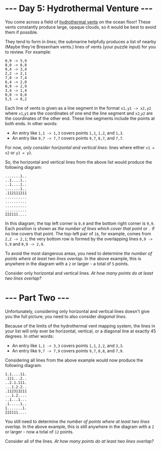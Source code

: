 ﻿# --- Day 5: Hydrothermal Venture ---

You come across a field of [hydrothermal vents](https://en.wikipedia.org/wiki/Hydrothermal_vent) on the ocean floor! These vents constantly produce large, opaque clouds, so it would be best to avoid them if possible.

They tend to form in *lines*; the submarine helpfully produces a list of nearby (Maybe they're Bresenham vents.) lines of vents (your puzzle input) for you to review. For example:


```
0,9 -> 5,9
8,0 -> 0,8
9,4 -> 3,4
2,2 -> 2,1
7,0 -> 7,4
6,4 -> 2,0
0,9 -> 2,9
3,4 -> 1,4
0,0 -> 8,8
5,5 -> 8,2
```


Each line of vents is given as a line segment in the format ```x1,y1 -> x2,y2``` where ```x1```,```y1``` are the coordinates of one end the line segment and ```x2```,```y2``` are the coordinates of the other end. These line segments include the points at both ends. In other words:


* An entry like ```1,1 -> 1,3``` covers points ```1,1```, ```1,2```, and ```1,3```.
* An entry like ```9,7 -> 7,7``` covers points ```9,7```, ```8,7```, and ```7,7```.


For now, *only consider horizontal and vertical lines*: lines where either ```x1 = x2``` or ```y1 = y2```.

So, the horizontal and vertical lines from the above list would produce the following diagram:


```
.......1..
..1....1..
..1....1..
.......1..
.112111211
..........
..........
..........
..........
222111....
```


In this diagram, the top left corner is ```0,0``` and the bottom right corner is ```9,9```. Each position is shown as *the number of lines which cover that point* or ```.``` if no line covers that point. The top-left pair of ```1```s, for example, comes from ```2,2 -> 2,1```; the very bottom row is formed by the overlapping lines ```0,9 -> 5,9``` and ```0,9 -> 2,9```.

To avoid the most dangerous areas, you need to determine *the number of points where at least two lines overlap*. In the above example, this is anywhere in the diagram with a ```2``` or larger - a total of ```5``` points.

Consider only horizontal and vertical lines. *At how many points do at least two lines overlap?*

# --- Part Two ---

Unfortunately, considering only horizontal and vertical lines doesn't give you the full picture; you need to also consider *diagonal lines*.

Because of the limits of the hydrothermal vent mapping system, the lines in your list will only ever be horizontal, vertical, or a diagonal line at exactly 45 degrees. In other words:


* An entry like ```1,1 -> 3,3``` covers points ```1,1```, ```2,2```, and ```3,3```.
* An entry like ```9,7 -> 7,9``` covers points ```9,7```, ```8,8```, and ```7,9```.


Considering all lines from the above example would now produce the following diagram:


```
1.1....11.
.111...2..
..2.1.111.
...1.2.2..
.112313211
...1.2....
..1...1...
.1.....1..
1.......1.
222111....
```


You still need to determine *the number of points where at least two lines overlap*. In the above example, this is still anywhere in the diagram with a ```2``` or larger - now a total of ```12``` points.

Consider all of the lines. *At how many points do at least two lines overlap?*